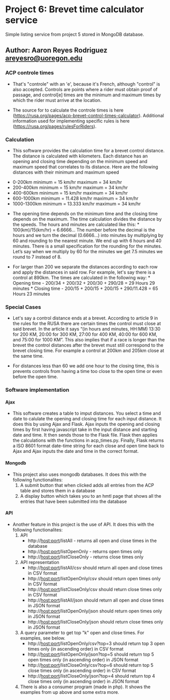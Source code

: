 # Project 6: Brevet time calculator service

Simple listing service from project 5 stored in MongoDB database.

## Author: Aaron Reyes Rodriguez areyesro@uoregon.edu

### ACP controle times
* That's "controle" with an 'e', because it's French, although "control" is also accepted. Controls are points where a rider must obtain proof of passage, and control[e] times are the minimum and maximum times by which the rider must arrive at the location.

* The source for to calculate the controle times is here (https://rusa.org/pages/acp-brevet-control-times-calculator). Additional information used for implementing specific rules is here (https://rusa.org/pages/rulesForRiders).

### Calculation
* This software provides the calculation time for a brevet control distance. The distance is calculated with kilometers. Each distance has an opening and closing time depending on the minimum speed and maximum speed that correlates to its distance. Here are the following distances with their minimum and maximum speed

 - 0-200km minimum = 15 km/hr maximum = 34 km/hr
 - 200-400km minimum = 15 km/hr maximum = 34 km/hr
 - 400-600km minimum = 15 km/hr maximum = 34 km/hr
 - 600-1000km minimum = 11.428 km/hr maximum = 34 km/hr
 - 1000-1300km minimum = 13.333 km/hr maximum = 34 km/hr

* The opening time depends on the minimum time and the closing time depends on the maximum. The time calculation divides the distance by the speeds. The hours and minutes are calculated like this: * 100(km)/15(km/hr) = 6.6666… The number before the decimal is the hours and we turn the decimal (0.6666…) into minutes by multiplying by 60 and rounding to the nearest minute. We end up with 6 hours and 40 minutes. There is a small specification for the rounding for the minutes. Let’s say when we multiply by 60 for the minutes we get 7.5 minutes we round to 7 instead of 8.

* For larger than 200 we separate the distances according to each row and apply the distances in said row. For example, let's say there is a control at 890km. The times are calculated in the following way: * Opening time - 200/34 + 200/32 + 200/30 + 290/28 = 29 Hours 29 minutes * Closing time - 200/15 + 200/15 + 200/15 + 290/11.428 = 65 Hours 23 minutes

### Special Cases
* Let's say a control distance ends at a brevet. According to article 9 in the rules for the RUSA there are certain times the control must close at said brevet. In the article it says “(in hours and minutes, HH:MM) 13:30 for 200 KM, 20:00 for 300 KM, 27:00 for 400 KM, 40:00 for 600 KM, and 75:00 for 1000 KM”. This also implies that if a race is longer than the brevet the control distances after the brevet must still correspond to the brevet closing time. For example a control at 200km and 205km close at the same time.

* For distances less than 60 we add one hour to the closing time, this is prevents controls from having a time too close to the open time or even before the open time.

### Software implementation

#### Ajax
* This software creates a table to imput distances. You select a time and date to calulate the opening and closing time for each input distance. It does this by using Ajax and Flask. Ajax inputs the opening and closing times by first having javascript take in the input distance and starting date and time. It then sends those to the Flask file. Flask then applies the calculations with the functions in acp_times.py. Finally, Flask returns a ISO 8601 format date-time string for each close and open time back to Ajax and Ajax inputs the date and time in the correct format.

#### Mongodb
* This project also uses mongodb databases. It does this with the following functionalites:
  1. A submit button that when clicked adds all entries from the ACP table and stores them in a database
  2. A display button which takes you to an hmtl page that shows all the entries that have been submitted into the database

#### API
* Another feature in this project is the use of API. It does this with the following functionalites:
   1. API
      * http://<host:port>/listAll - returns all open and close times in the database
      * http://<host:port>/listOpenOnly - returns open times only
      * http://<host:port>/listCloseOnly - returns close times only 
   2. API representation
      * http://<host:port>/listAll/csv should return all open and close times in CSV format
      * http://<host:port>/listOpenOnly/csv should return open times only in CSV format
      * http://<host:port>/listCloseOnly/csv should return close times only in CSV format
      * http://<host:port>/listAll/json should return all open and close times in JSON format
      * http://<host:port>/listOpenOnly/json should return open times only in JSON format
      * http://<host:port>/listCloseOnly/json should return close times only in JSON format
   3. A query parameter to get top "k" open and close times. For examples, see below.
      * http://<host:port>/listOpenOnly/csv?top=3 should return top 3 open times only (in ascending order) in CSV format
      * http://<host:port>/listOpenOnly/json?top=5 should return top 5 open times only (in ascending order) in JSON format
      * http://<host:port>/listCloseOnly/csv?top=6 should return top 5 close times only (in ascending order) in CSV format
      * http://<host:port>/listCloseOnly/json?top=4 should return top 4 close times only (in ascending order) in JSON format
   4. There is also a consumer program (made in php). It shows the examples from up above and some extra more. 
    